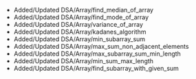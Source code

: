 - Added/Updated DSA/Array/find_median_of_array
- Added/Updated DSA/Array/find_mode_of_array
- Added/Updated DSA/Array/variance_of_array
- Added/Updated DSA/Array/kadanes_algorithm
- Added/Updated DSA/Array/min_subarray_sum
- Added/Updated DSA/Array/max_sum_non_adjacent_elements
- Added/Updated DSA/Array/max_subarray_sum_min_length
- Added/Updated DSA/Array/min_sum_max_length
- Added/Updated DSA/Array/find_subarray_with_given_sum
